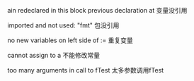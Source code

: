 ain redeclared in this block
	previous declaration at    变量没引用
	
imported and not used: "fmt"   包没引用

no new variables on left side of :=    重复变量

cannot assign to a       不能修改常量

too many arguments in call to fTest  太多参数调用fTest